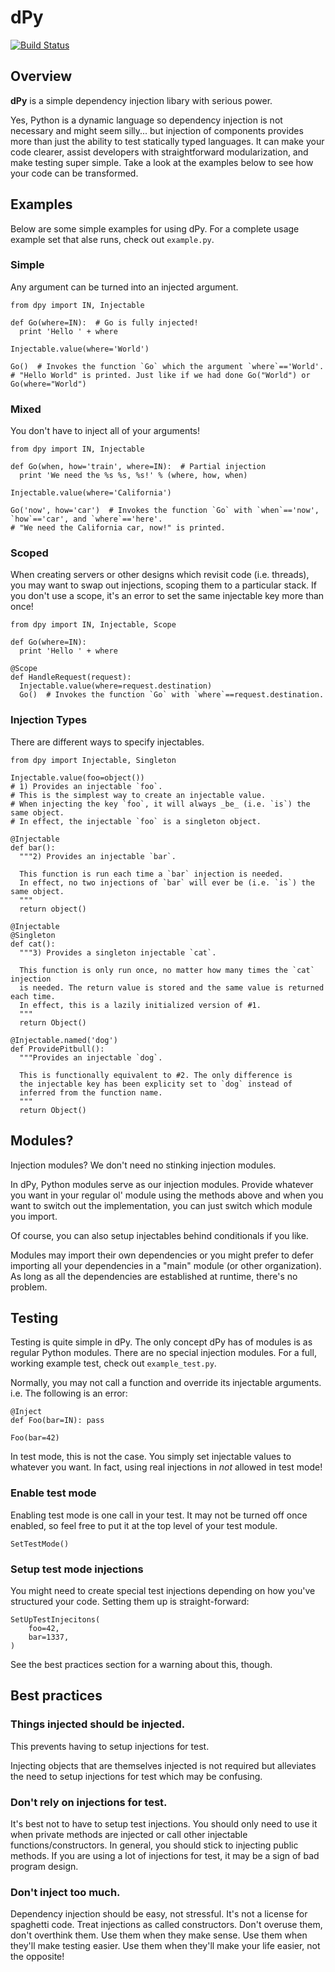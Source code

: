 # dPy

[![Build Status](https://travis-ci.org/google/dpy.png?branch=master)](https://travis-ci.org/google/dpy)

## Overview

**dPy** is a simple dependency injection libary with serious power.

Yes, Python is a dynamic language so dependency injection is not necessary and might seem silly... but injection of components provides more than just the ability to test statically typed languages. It can make your code clearer, assist developers with straightforward modularization, and make testing super simple. Take a look at the examples below to see how your code can be transformed.

## Examples
Below are some simple examples for using dPy. For a complete usage example set that alse runs, check out `example.py`.

### Simple
Any argument can be turned into an injected argument.

    from dpy import IN, Injectable
    
    def Go(where=IN):  # Go is fully injected!
      print 'Hello ' + where
    
    Injectable.value(where='World')
    
    Go()  # Invokes the function `Go` which the argument `where`=='World'.
    # "Hello World" is printed. Just like if we had done Go("World") or Go(where="World")

### Mixed
You don't have to inject all of your arguments!

    from dpy import IN, Injectable
    
    def Go(when, how='train', where=IN):  # Partial injection
      print 'We need the %s %s, %s!' % (where, how, when)
    
    Injectable.value(where='California')
    
    Go('now', how='car')  # Invokes the function `Go` with `when`=='now', `how`=='car', and `where`=='here'.
    # "We need the California car, now!" is printed.

### Scoped
When creating servers or other designs which revisit code (i.e. threads), you may want to swap out injections, scoping them to a particular stack. If you don't use a scope, it's an error to set the same injectable key more than once!

    from dpy import IN, Injectable, Scope
    
    def Go(where=IN):
      print 'Hello ' + where
    
    @Scope
    def HandleRequest(request):
      Injectable.value(where=request.destination)
      Go()  # Invokes the function `Go` with `where`==request.destination.

### Injection Types
There are different ways to specify injectables.

    from dpy import Injectable, Singleton
    
    Injectable.value(foo=object())
    # 1) Provides an injectable `foo`.
    # This is the simplest way to create an injectable value.
    # When injecting the key `foo`, it will always _be_ (i.e. `is`) the same object.
    # In effect, the injectable `foo` is a singleton object.
    
    @Injectable
    def bar():
      """2) Provides an injectable `bar`.
      
      This function is run each time a `bar` injection is needed.
      In effect, no two injections of `bar` will ever be (i.e. `is`) the same object.
      """
      return object()
    
    @Injectable
    @Singleton
    def cat():
      """3) Provides a singleton injectable `cat`.
      
      This function is only run once, no matter how many times the `cat` injection
      is needed. The return value is stored and the same value is returned each time.
      In effect, this is a lazily initialized version of #1.
      """
      return Object()
    
    @Injectable.named('dog')
    def ProvidePitbull():
      """Provides an injectable `dog`.
      
      This is functionally equivalent to #2. The only difference is
      the injectable key has been explicity set to `dog` instead of
      inferred from the function name.
      """
      return Object()

## Modules?
Injection modules? We don't need no stinking injection modules.

In dPy, Python modules serve as our injection modules. Provide whatever you want in your regular ol' module using the methods above and when you want to switch out the implementation, you can just switch which module you import.

Of course, you can also setup injectables behind conditionals if you like.

Modules may import their own dependencies or you might prefer to defer importing all your dependencies in a "main" module (or other organization). As long as all the dependencies are established at runtime, there's no problem.
    
## Testing
Testing is quite simple in dPy. The only concept dPy has of modules is as regular Python modules. There are no special injection modules. For a full, working example test, check out `example_test.py`.

Normally, you may not call a function and override its injectable arguments. i.e. The following is an error:

    @Inject
    def Foo(bar=IN): pass

    Foo(bar=42)
    
In test mode, this is not the case.
You simply set injectable values to whatever you want.
In fact, using real injections in _not_ allowed in test mode!

### Enable test mode
Enabling test mode is one call in your test.
It may not be turned off once enabled, so feel free to put it at the top level of your test module.

    SetTestMode()

### Setup test mode injections
You might need to create special test injections depending on how you've structured your code.
Setting them up is straight-forward:

    SetUpTestInjecitons(
        foo=42,
        bar=1337,
    )

See the best practices section for a warning about this, though.

## Best practices

### Things injected should be injected.
This prevents having to setup injections for test.

Injecting objects that are themselves injected is not required but alleviates the need to setup injections for test which may be confusing.

### Don't rely on injections for test.
It's best not to have to setup test injections. You should only need to use it when private methods are injected or call other injectable functions/constructors. In general, you should stick to injecting public methods. If you are using a lot of injections for test, it may be a sign of bad program design.

### Don't inject too much.
Dependency injection should be easy, not stressful. It's not a license for spaghetti code. Treat injections as called constructors. Don't overuse them, don't overthink them. Use them when they make sense. Use them when they'll make testing easier. Use them when they'll make your life easier, not the opposite!
